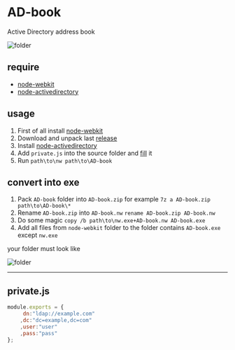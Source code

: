 # AD-book
Active Directory address book

![folder](https://habrastorage.org/files/538/888/1c9/5388881c9346474ba27bcc781cc095aa.png)

## require
+ [node-webkit](http://nwjs.io/)
+ [node-activedirectory](https://github.com/gheeres/node-activedirectory)

## usage
1. First of all install [node-webkit](http://nwjs.io/)
2. Download and unpack last [release](https://github.com/gurko-va/AD-book)
3. Install [node-activedirectory](https://github.com/gheeres/node-activedirectory)
4. Add `private.js` into the source folder and [fill](#privatejs) it
5. Run `path\to\nw path\to\AD-book`

## convert into exe
1. Pack `AD-book` folder into `AD-book.zip` for example `7z a AD-book.zip path\to\AD-book\*`
2. Rename `AD-book.zip` into `AD-book.nw` `rename AD-book.zip AD-book.nw`
3. Do some magic `copy /b path\to\nw.exe+AD-book.nw AD-book.exe`
4. Add all files from `node-webkit` folder to the folder contains `AD-book.exe` except `nw.exe`

your folder must look like

![folder](https://habrastorage.org/files/c55/375/390/c553753903fc416c8ed2ed6c7392d3a0.png)

----
## </a>private.js
```javascript
module.exports = {
	 dn:"ldap://example.com"
	,dc:"dc=example,dc=com"
	,user:"user"
	,pass:"pass"
};
```